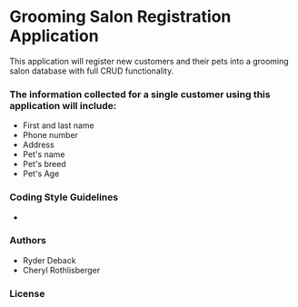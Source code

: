 # Grooming Salon Registration Application
This application will register new customers and their pets into a grooming salon database with full CRUD functionality.

### The information collected for a single customer using this application will include:
- First and last name
- Phone number
- Address
- Pet's name
- Pet's breed
- Pet's Age

### Coding Style Guidelines
-

### Authors
- Ryder Deback
- Cheryl Rothlisberger

### License

